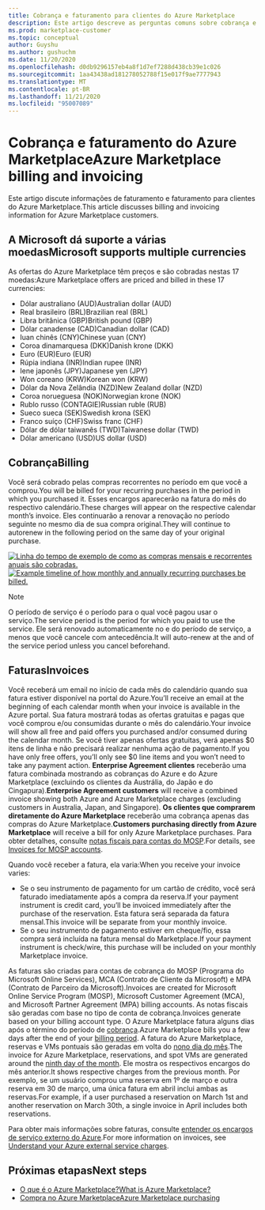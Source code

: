 ```yaml
---
title: Cobrança e faturamento para clientes do Azure Marketplace
description: Este artigo descreve as perguntas comuns sobre cobrança e faturamento para clientes do Azure Marketplace.
ms.prod: marketplace-customer
ms.topic: conceptual
author: Guyshu
ms.author: gushuchm
ms.date: 11/20/2020
ms.openlocfilehash: d0db9296157eb4a8f1d7ef7288d438cb39e1c026
ms.sourcegitcommit: 1aa43438ad181278052788f15e017f9ae7777943
ms.translationtype: MT
ms.contentlocale: pt-BR
ms.lasthandoff: 11/21/2020
ms.locfileid: "95007089"
---
```

# <a name="azure-marketplace-billing-and-invoicing"></a><span data-ttu-id="1f1ef-103">Cobrança e faturamento do Azure Marketplace</span><span class="sxs-lookup"><span data-stu-id="1f1ef-103">Azure Marketplace billing and invoicing</span></span>

<span data-ttu-id="1f1ef-104">Este artigo discute informações de faturamento e faturamento para clientes do Azure Marketplace.</span><span class="sxs-lookup"><span data-stu-id="1f1ef-104">This article discusses billing and invoicing information for Azure Marketplace customers.</span></span>

## <a name="microsoft-supports-multiple-currencies"></a><span data-ttu-id="1f1ef-105">A Microsoft dá suporte a várias moedas</span><span class="sxs-lookup"><span data-stu-id="1f1ef-105">Microsoft supports multiple currencies</span></span>

<span data-ttu-id="1f1ef-106">As ofertas do Azure Marketplace têm preços e são cobradas nestas 17 moedas:</span><span class="sxs-lookup"><span data-stu-id="1f1ef-106">Azure Marketplace offers are priced and billed in these 17 currencies:</span></span>

- <span data-ttu-id="1f1ef-107">Dólar australiano (AUD)</span><span class="sxs-lookup"><span data-stu-id="1f1ef-107">Australian dollar (AUD)</span></span>
- <span data-ttu-id="1f1ef-108">Real brasileiro (BRL)</span><span class="sxs-lookup"><span data-stu-id="1f1ef-108">Brazilian real (BRL)</span></span>
- <span data-ttu-id="1f1ef-109">Libra britânica (GBP)</span><span class="sxs-lookup"><span data-stu-id="1f1ef-109">British pound (GBP)</span></span>
- <span data-ttu-id="1f1ef-110">Dólar canadense (CAD)</span><span class="sxs-lookup"><span data-stu-id="1f1ef-110">Canadian dollar (CAD)</span></span>
- <span data-ttu-id="1f1ef-111">Iuan chinês (CNY)</span><span class="sxs-lookup"><span data-stu-id="1f1ef-111">Chinese yuan (CNY)</span></span>
- <span data-ttu-id="1f1ef-112">Coroa dinamarquesa (DKK)</span><span class="sxs-lookup"><span data-stu-id="1f1ef-112">Danish krone (DKK)</span></span>
- <span data-ttu-id="1f1ef-113">Euro (EUR)</span><span class="sxs-lookup"><span data-stu-id="1f1ef-113">Euro (EUR)</span></span>
- <span data-ttu-id="1f1ef-114">Rúpia indiana (INR)</span><span class="sxs-lookup"><span data-stu-id="1f1ef-114">Indian rupee (INR)</span></span>
- <span data-ttu-id="1f1ef-115">Iene japonês (JPY)</span><span class="sxs-lookup"><span data-stu-id="1f1ef-115">Japanese yen (JPY)</span></span>
- <span data-ttu-id="1f1ef-116">Won coreano (KRW)</span><span class="sxs-lookup"><span data-stu-id="1f1ef-116">Korean won (KRW)</span></span>
- <span data-ttu-id="1f1ef-117">Dólar da Nova Zelândia (NZD)</span><span class="sxs-lookup"><span data-stu-id="1f1ef-117">New Zealand dollar (NZD)</span></span>
- <span data-ttu-id="1f1ef-118">Coroa norueguesa (NOK)</span><span class="sxs-lookup"><span data-stu-id="1f1ef-118">Norwegian krone (NOK)</span></span>
- <span data-ttu-id="1f1ef-119">Rublo russo (CONTAGIE)</span><span class="sxs-lookup"><span data-stu-id="1f1ef-119">Russian ruble (RUB)</span></span>
- <span data-ttu-id="1f1ef-120">Sueco sueca (SEK)</span><span class="sxs-lookup"><span data-stu-id="1f1ef-120">Swedish krona (SEK)</span></span>
- <span data-ttu-id="1f1ef-121">Franco suíço (CHF)</span><span class="sxs-lookup"><span data-stu-id="1f1ef-121">Swiss franc (CHF)</span></span>
- <span data-ttu-id="1f1ef-122">Dólar de dólar taiwanês (TWD)</span><span class="sxs-lookup"><span data-stu-id="1f1ef-122">Taiwanese dollar (TWD)</span></span>
- <span data-ttu-id="1f1ef-123">Dólar americano (USD)</span><span class="sxs-lookup"><span data-stu-id="1f1ef-123">US dollar (USD)</span></span>

## <a name="billing"></a><span data-ttu-id="1f1ef-124">Cobrança</span><span class="sxs-lookup"><span data-stu-id="1f1ef-124">Billing</span></span>

<span data-ttu-id="1f1ef-125">Você será cobrado pelas compras recorrentes no período em que você a comprou.</span><span class="sxs-lookup"><span data-stu-id="1f1ef-125">You will be billed for your recurring purchases in the period in which you purchased it.</span></span> <span data-ttu-id="1f1ef-126">Esses encargos aparecerão na fatura do mês do respectivo calendário.</span><span class="sxs-lookup"><span data-stu-id="1f1ef-126">These charges will appear on the respective calendar month’s invoice.</span></span> <span data-ttu-id="1f1ef-127">Eles continuarão a renovar a renovação no período seguinte no mesmo dia de sua compra original.</span><span class="sxs-lookup"><span data-stu-id="1f1ef-127">They will continue to autorenew in the following period on the same day of your original purchase.</span></span>

<span data-ttu-id="1f1ef-128">[![Linha do tempo de exemplo de como as compras mensais e recorrentes anuais são cobradas.](media/billing/billing-charges-recurring.png)](media/billing/billing-charges-recurring.png#lightbox)</span><span class="sxs-lookup"><span data-stu-id="1f1ef-128">[![Example timeline of how monthly and annually recurring purchases be billed.](media/billing/billing-charges-recurring.png)](media/billing/billing-charges-recurring.png#lightbox)</span></span>

>[!NOTE]
> <span data-ttu-id="1f1ef-129">O período de serviço é o período para o qual você pagou usar o serviço.</span><span class="sxs-lookup"><span data-stu-id="1f1ef-129">The service period is the period for which you paid to use the service.</span></span> <span data-ttu-id="1f1ef-130">Ele será renovado automaticamente no e do período de serviço, a menos que você cancele com antecedência.</span><span class="sxs-lookup"><span data-stu-id="1f1ef-130">It will auto-renew at the and of the service period unless you cancel beforehand.</span></span>

## <a name="invoices"></a><span data-ttu-id="1f1ef-131">Faturas</span><span class="sxs-lookup"><span data-stu-id="1f1ef-131">Invoices</span></span>

<span data-ttu-id="1f1ef-132">Você receberá um email no início de cada mês do calendário quando sua fatura estiver disponível na portal do Azure.</span><span class="sxs-lookup"><span data-stu-id="1f1ef-132">You’ll receive an email at the beginning of each calendar month when your invoice is available in the Azure portal.</span></span> <span data-ttu-id="1f1ef-133">Sua fatura mostrará todas as ofertas gratuitas e pagas que você comprou e/ou consumidas durante o mês do calendário.</span><span class="sxs-lookup"><span data-stu-id="1f1ef-133">Your invoice will show all free and paid offers you purchased and/or consumed during the calendar month.</span></span> <span data-ttu-id="1f1ef-134">Se você tiver apenas ofertas gratuitas, verá apenas $0 itens de linha e não precisará realizar nenhuma ação de pagamento.</span><span class="sxs-lookup"><span data-stu-id="1f1ef-134">If you have only free offers, you’ll only see $0 line items and you won’t need to take any payment action.</span></span> <span data-ttu-id="1f1ef-135">**Enterprise Agreement clientes** receberão uma fatura combinada mostrando as cobranças do Azure e do Azure Marketplace (excluindo os clientes da Austrália, do Japão e do Cingapura).</span><span class="sxs-lookup"><span data-stu-id="1f1ef-135">**Enterprise Agreement customers** will receive a combined invoice showing both Azure and Azure Marketplace charges (excluding customers in Australia, Japan, and Singapore).</span></span> <span data-ttu-id="1f1ef-136">**Os clientes que comprarem diretamente do Azure Marketplace** receberão uma cobrança apenas das compras do Azure Marketplace.</span><span class="sxs-lookup"><span data-stu-id="1f1ef-136">**Customers purchasing directly from Azure Marketplace** will receive a bill for only Azure Marketplace purchases.</span></span> <span data-ttu-id="1f1ef-137">Para obter detalhes, consulte [notas fiscais para contas do MOSP](/azure/cost-management-billing/understand/download-azure-invoice#invoices-for-mosp-billing-accounts).</span><span class="sxs-lookup"><span data-stu-id="1f1ef-137">For details, see [Invoices for MOSP accounts](/azure/cost-management-billing/understand/download-azure-invoice#invoices-for-mosp-billing-accounts).</span></span>

<span data-ttu-id="1f1ef-138">Quando você receber a fatura, ela varia:</span><span class="sxs-lookup"><span data-stu-id="1f1ef-138">When you receive your invoice varies:</span></span>

- <span data-ttu-id="1f1ef-139">Se o seu instrumento de pagamento for um cartão de crédito, você será faturado imediatamente após a compra da reserva.</span><span class="sxs-lookup"><span data-stu-id="1f1ef-139">If your payment instrument is credit card, you’ll be invoiced immediately after the purchase of the reservation.</span></span> <span data-ttu-id="1f1ef-140">Esta fatura será separada da fatura mensal.</span><span class="sxs-lookup"><span data-stu-id="1f1ef-140">This invoice will be separate from your monthly invoice.</span></span>
- <span data-ttu-id="1f1ef-141">Se o seu instrumento de pagamento estiver em cheque/fio, essa compra será incluída na fatura mensal do Marketplace.</span><span class="sxs-lookup"><span data-stu-id="1f1ef-141">If your payment instrument is check/wire, this purchase will be included on your monthly Marketplace invoice.</span></span>

<span data-ttu-id="1f1ef-142">As faturas são criadas para contas de cobrança do MOSP (Programa do Microsoft Online Services), MCA (Contrato de Cliente da Microsoft) e MPA (Contrato de Parceiro da Microsoft).</span><span class="sxs-lookup"><span data-stu-id="1f1ef-142">Invoices are created for Microsoft Online Service Program (MOSP), Microsoft Customer Agreement (MCA), and Microsoft Partner Agreement (MPA) billing accounts.</span></span> <span data-ttu-id="1f1ef-143">As notas fiscais são geradas com base no tipo de conta de cobrança.</span><span class="sxs-lookup"><span data-stu-id="1f1ef-143">Invoices generate based on your billing account type.</span></span> <span data-ttu-id="1f1ef-144">O Azure Marketplace fatura alguns dias após o término do período de [cobrança](/azure/cost-management-billing/understand/download-azure-invoice#why-you-might-not-see-an-invoice).</span><span class="sxs-lookup"><span data-stu-id="1f1ef-144">Azure Marketplace bills you a few days after the end of your [billing period](/azure/cost-management-billing/understand/download-azure-invoice#why-you-might-not-see-an-invoice).</span></span> <span data-ttu-id="1f1ef-145">A fatura do Azure Marketplace, reservas e VMs pontuais são geradas em volta do [nono dia do mês](/azure/cost-management-billing/understand/download-azure-invoice#invoices-for-mosp-billing-accounts).</span><span class="sxs-lookup"><span data-stu-id="1f1ef-145">The invoice for Azure Marketplace, reservations, and spot VMs are generated around the [ninth day of the month](/azure/cost-management-billing/understand/download-azure-invoice#invoices-for-mosp-billing-accounts).</span></span> <span data-ttu-id="1f1ef-146">Ele mostra os respectivos encargos do mês anterior.</span><span class="sxs-lookup"><span data-stu-id="1f1ef-146">It shows respective charges from the previous month.</span></span> <span data-ttu-id="1f1ef-147">Por exemplo, se um usuário comprou uma reserva em 1º de março e outra reserva em 30 de março, uma única fatura em abril inclui ambas as reservas.</span><span class="sxs-lookup"><span data-stu-id="1f1ef-147">For example, if a user purchased a reservation on March 1st and another reservation on March 30th, a single invoice in April includes both reservations.</span></span>

<span data-ttu-id="1f1ef-148">Para obter mais informações sobre faturas, consulte [entender os encargos de serviço externo do Azure](/azure/cost-management-billing/understand/understand-azure-marketplace-charges).</span><span class="sxs-lookup"><span data-stu-id="1f1ef-148">For more information on invoices, see [Understand your Azure external service charges](/azure/cost-management-billing/understand/understand-azure-marketplace-charges).</span></span>

## <a name="next-steps"></a><span data-ttu-id="1f1ef-149">Próximas etapas</span><span class="sxs-lookup"><span data-stu-id="1f1ef-149">Next steps</span></span>

- [<span data-ttu-id="1f1ef-150">O que é o Azure Marketplace?</span><span class="sxs-lookup"><span data-stu-id="1f1ef-150">What is Azure Marketplace?</span></span>](azure-marketplace-overview.md)
- [<span data-ttu-id="1f1ef-151">Compra no Azure Marketplace</span><span class="sxs-lookup"><span data-stu-id="1f1ef-151">Azure Marketplace purchasing</span></span>](azure-purchasing-invoicing.md)
